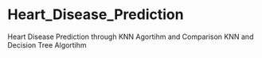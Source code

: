 # Heart_Disease_Prediction
Heart Disease Prediction through KNN Agortihm and Comparison KNN and Decision Tree Algortihm
